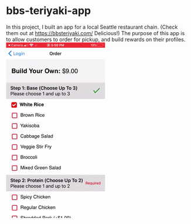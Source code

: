 # bbs-teriyaki-app

In this project, I built an app for a local Seattle restaurant chain. (Check them out at https://bbsteriyaki.com/ Delicious!) The purpose of this app is to allow customers to order for pickup, and build rewards on their profiles. 
![Alt Text](https://github.com/macrawford/bbs-teriyaki-app/blob/main/order.gif "order")
